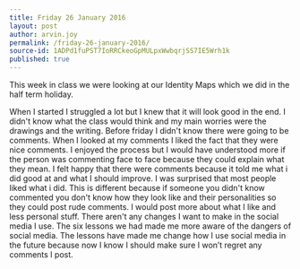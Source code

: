 ```yaml
---
title: Friday 26 January 2016
layout: post
author: arvin.joy
permalink: /friday-26-january-2016/
source-id: 1ADPd1fuPST7IoRRCkeoGpMULpxWwbqrjSS7IE5Wrh1k
published: true
---
```

This week in class we were looking at our Identity Maps which we did in the half term holiday. 

When I started I struggled a lot but I knew that it will look good in the end. I didn't know what the class would think and my main worries were the drawings and the writing. Before friday I didn't know there were going to be comments. When I looked at my comments I liked the fact that they were nice comments. I enjoyed the process but  I would have understood more if the person was commenting face to face because they could explain what they mean. I felt happy that there were comments because it told me what i did good at and what I should improve. I was surprised that most people liked what i did. This is different because if someone you didn't know commented you don't know how they look like and their personalities so they could post rude comments. I would post more about what I like and less personal stuff. There aren't any changes I want to make in the social media I use. The six lessons we had made me more aware of the dangers of social media. The lessons have made me change how I use social media in the future because now I know I should make sure I won’t regret any comments I post.

